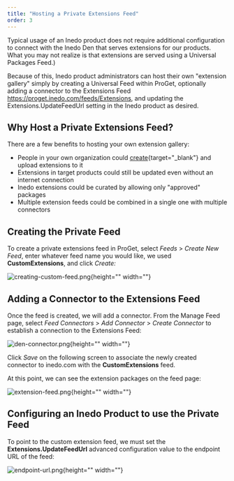 ```yaml
---
title: "Hosting a Private Extensions Feed"
order: 3
---
```


Typical usage of an Inedo product does not require additional configuration to connect with the Inedo Den that serves extensions for our products. What you may not realize is that extensions are served using a Universal Packages Feed.)

Because of this, Inedo product administrators can host their own "extension gallery" simply by creating a Universal Feed within ProGet, optionally adding a connector to the Extensions Feed https://proget.inedo.com/feeds/Extensions, and updating the Extensions.UpdateFeedUrl setting in the Inedo product as desired.

## Why Host a Private Extensions Feed? 

There are a few benefits to hosting your own extension gallery:

- People in your own organization could [create](/docs/inedosdk/extending-inedo-tools-using-the-sdk/inedosdk-extending-creating){target="_blank"} and upload extensions to it
- Extensions in target products could still be updated even without an internet connection
- Inedo extensions could be curated by allowing only "approved" packages
- Multiple extension feeds could be combined in a single one with multiple connectors

## Creating the Private Feed 

To create a private extensions feed in ProGet, select *Feeds* > *Create New Feed*, enter whatever feed name you would like, we used **CustomExtensions**, and click *Create:*

![creating-custom-feed.png](/resources/docs/creating-custom-feed.png){height="" width=""}

## Adding a Connector to the Extensions Feed

Once the feed is created, we will add a connector. From the Manage Feed page, select *Feed Connectors* > *Add Connector* >  *Create Connector* to establish a connection to the Extensions Feed:

![den-connector.png](/resources/docs/den-connector.png){height="" width=""}

Click *Save* on the following screen to associate the newly created connector to inedo.com with the **CustomExtensions** feed.

At this point, we can see the extension packages on the feed page:

![extension-feed.png](/resources/docs/extension-feed.png){height="" width=""}

## Configuring an Inedo Product to use the Private Feed 

To point to the custom extension feed, we must set the **Extensions.UpdateFeedUrl** advanced configuration value to the endpoint URL of the feed:

![endpoint-url.png](/resources/docs/endpoint-url.png){height="" width=""}